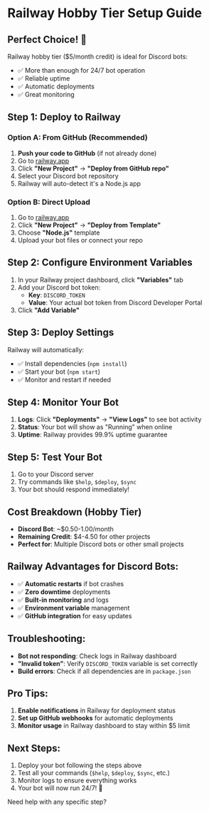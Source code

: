 # Railway Hobby Tier Setup Guide

## Perfect Choice! 🎉
Railway hobby tier ($5/month credit) is ideal for Discord bots:
- ✅ More than enough for 24/7 bot operation
- ✅ Reliable uptime
- ✅ Automatic deployments
- ✅ Great monitoring

## Step 1: Deploy to Railway

### Option A: From GitHub (Recommended)
1. **Push your code to GitHub** (if not already done)
2. Go to [railway.app](https://railway.app)
3. Click **"New Project"** → **"Deploy from GitHub repo"**
4. Select your Discord bot repository
5. Railway will auto-detect it's a Node.js app

### Option B: Direct Upload
1. Go to [railway.app](https://railway.app)
2. Click **"New Project"** → **"Deploy from Template"**
3. Choose **"Node.js"** template
4. Upload your bot files or connect your repo

## Step 2: Configure Environment Variables
1. In your Railway project dashboard, click **"Variables"** tab
2. Add your Discord bot token:
   - **Key**: `DISCORD_TOKEN`
   - **Value**: Your actual bot token from Discord Developer Portal
3. Click **"Add Variable"**

## Step 3: Deploy Settings
Railway will automatically:
- ✅ Install dependencies (`npm install`)
- ✅ Start your bot (`npm start`)
- ✅ Monitor and restart if needed

## Step 4: Monitor Your Bot
1. **Logs**: Click **"Deployments"** → **"View Logs"** to see bot activity
2. **Status**: Your bot will show as "Running" when online
3. **Uptime**: Railway provides 99.9% uptime guarantee

## Step 5: Test Your Bot
1. Go to your Discord server
2. Try commands like `$help`, `$deploy`, `$sync`
3. Your bot should respond immediately!

## Cost Breakdown (Hobby Tier)
- **Discord Bot**: ~$0.50-1.00/month
- **Remaining Credit**: $4-4.50 for other projects
- **Perfect for**: Multiple Discord bots or other small projects

## Railway Advantages for Discord Bots:
- ✅ **Automatic restarts** if bot crashes
- ✅ **Zero downtime** deployments
- ✅ **Built-in monitoring** and logs
- ✅ **Environment variable** management
- ✅ **GitHub integration** for easy updates

## Troubleshooting:
- **Bot not responding**: Check logs in Railway dashboard
- **"Invalid token"**: Verify `DISCORD_TOKEN` variable is set correctly
- **Build errors**: Check if all dependencies are in `package.json`

## Pro Tips:
1. **Enable notifications** in Railway for deployment status
2. **Set up GitHub webhooks** for automatic deployments
3. **Monitor usage** in Railway dashboard to stay within $5 limit

## Next Steps:
1. Deploy your bot following the steps above
2. Test all your commands (`$help`, `$deploy`, `$sync`, etc.)
3. Monitor logs to ensure everything works
4. Your bot will now run 24/7! 🚀

Need help with any specific step? 